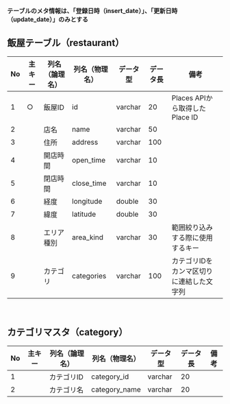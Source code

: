 **テーブルのメタ情報は、「登録日時（insert_date）」、「更新日時（update_date）」のみとする**

## 飯屋テーブル（restaurant）

|No|主キー|列名（論理名）|列名（物理名）| データ型  |データ長|備考|
|--|-----|------------|------------|---------|------|---|
|1|  ○  |   飯屋ID     |     id     | varchar |  20  | Places APIから取得したPlace ID |
|2|     |     店名     |     name   | varchar |  50  |   |
|3|     |     住所     |   address  | varchar |  100  |   |
|4|     |   開店時間   |  open_time  | varchar |  10  |   |
|5|     |   閉店時間   |  close_time | varchar |  10  |   |
|6|     |    経度      |  longitude |  double  |  30  |   |
|7|     |    緯度      |  latitude  |  double  |  30  |   |
|8|     |   エリア種別  |  area_kind  | varchar |  30  |  範囲絞り込みする際に使用するキー |
|9|     |    カテゴリ      |  categories  |  varchar  |  100  | カテゴリIDをカンマ区切りに連結した文字列  |



<br>

## カテゴリマスタ（category）

|No|主キー|列名（論理名）|列名（物理名）| データ型  |データ長|備考|
|--|-----|------------|------------|---------|------|---|
|1 |     |  カテゴリID  | category_id | varchar | 20   |   |
|2 |     |  カテゴリ名  | category_name | varchar | 20   |   |
